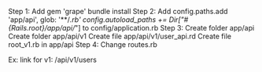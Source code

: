 Step 1:
	Add gem 'grape'
	bundle install
Step 2:
	Add
		config.paths.add 'app/api', glob: '**/*.rb'
    	config.autoload_paths += Dir["#{Rails.root}/app/api/*"]
    to config/application.rb
Step 3:
	Create folder app/api
	Create folder app/api/v1
			Create file app/api/v1/user_api.rd
	Create file root_v1.rb in app/api
Step 4:
	Change routes.rb

Ex: link for v1: /api/v1/users
